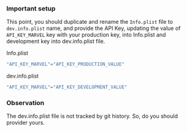 ### Important setup

This point, you should duplicate and rename the `Info.plist` file  to `dev.info.plist` name, and provide the API Key, updating the value of `API_KEY_MARVEL` key with your production key, into Info.plist and development key into dev.info.plist file.

Info.plist
``` swift
"API_KEY_MARVEL"="API_KEY_PRODUCTION_VALUE"
```
dev.info.plist
``` swift
"API_KEY_MARVEL"="API_KEY_DEVELOPMENT_VALUE"
```

### Observation

 The dev.info.plist file is not tracked by git history. So, do you should provider yours.